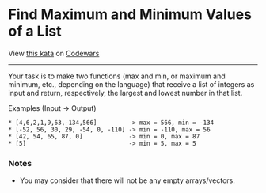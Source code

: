 
# Find Maximum and Minimum Values of a List

View [this kata](https://www.codewars.com/kata/577a98a6ae28071780000989/) on [Codewars](https://www.codewars.com)

***

Your task is to make two functions (max and min, or maximum and minimum, etc., depending on the language) that receive a list of integers as input and return, respectively, the largest and lowest number in that list.

Examples (Input -> Output)
```
* [4,6,2,1,9,63,-134,566]         -> max = 566, min = -134
* [-52, 56, 30, 29, -54, 0, -110] -> min = -110, max = 56
* [42, 54, 65, 87, 0]             -> min = 0, max = 87
* [5]                             -> min = 5, max = 5
```

### Notes
- You may consider that there will not be any empty arrays/vectors.